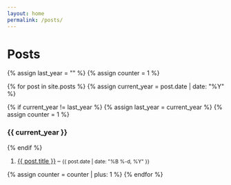 ```yaml
---
layout: home
permalink: /posts/
---
```

# **Posts**

{% assign last_year = "" %}
{% assign counter = 1 %}

{% for post in site.posts %}
  {% assign current_year = post.date | date: "%Y" %}
  
  {% if current_year != last_year %}
    {% assign last_year = current_year %}
    {% assign counter = 1 %}
    <h3>{{ current_year }}</h3>
  {% endif %}
  
  <ol start="{{ counter }}">
    <li>
      <a href="{{ post.url }}">{{ post.title }}</a> –
      <small>{{ post.date | date: "%B %-d, %Y" }}</small>
    </li>
  </ol>

  {% assign counter = counter | plus: 1 %}
{% endfor %}

